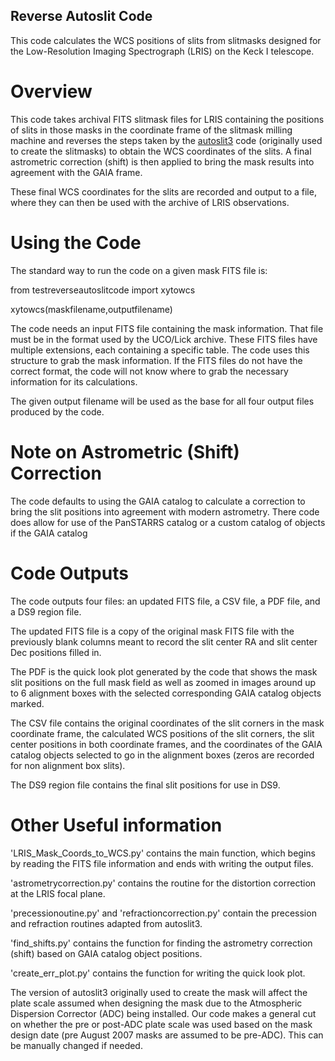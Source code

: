 ## Reverse Autoslit Code

This code calculates the WCS positions of slits from slitmasks designed for the Low-Resolution Imaging Spectrograph (LRIS) on the Keck I telescope.

# Overview

This code takes archival FITS slitmask files for LRIS containing the positions of slits in those masks in the coordinate frame of the slitmask milling machine and reverses the steps taken by the [autoslit3](https://www2.keck.hawaii.edu/inst/lris/autoslit_WMKO.html) code (originally used to create the slitmasks) to obtain the WCS coordinates of the slits. A final astrometric correction (shift) is then applied to bring the mask results into agreement with the GAIA frame.

These final WCS coordinates for the slits are recorded and output to a file, where they can then be used with the archive of LRIS observations.

# Using the Code

The standard way to run the code on a given mask FITS file is:

from testreverseautoslitcode import xytowcs

xytowcs(maskfilename,outputfilename)

The code needs an input FITS file containing the mask information. That file must be in the format used by the UCO/Lick archive. These FITS files have multiple extensions, each containing a specific table. The code uses this structure to grab the mask information. If the FITS files do not have the correct format, the code will not know where to grab the necessary information for its calculations.

The given output filename will be used as the base for all four output files produced by the code.

# Note on Astrometric (Shift) Correction

The code defaults to using the GAIA catalog to calculate a correction to bring the slit positions into agreement with modern astrometry. There code does allow for use of the PanSTARRS catalog or a custom catalog of objects if the GAIA catalog


# Code Outputs

The code outputs four files: an updated FITS file, a CSV file, a PDF file, and a DS9 region file.

The updated FITS file is a copy of the original mask FITS file with the previously blank columns meant to record the slit center RA and slit center Dec positions filled in.

The PDF is the quick look plot generated by the code that shows the mask slit positions on the full mask field as well as zoomed in images around up to 6 alignment boxes with the selected corresponding GAIA catalog objects marked.

The CSV file contains the original coordinates of the slit corners in the mask coordinate frame, the calculated WCS positions of the slit corners, the slit center positions in both coordinate frames, and the coordinates of the GAIA catalog objects selected to go in the alignment boxes (zeros are recorded for non alignment box slits).

The DS9 region file contains the final slit positions for use in DS9.

# Other Useful information

'LRIS_Mask_Coords_to_WCS.py' contains the main function, which begins by reading the FITS file information and ends with writing the output files.

'astrometrycorrection.py' contains the routine for the distortion correction at the LRIS focal plane.

'precessionoutine.py' and 'refractioncorrection.py' contain the precession and refraction routines adapted from autoslit3.

'find_shifts.py' contains the function for finding the astrometry correction (shift) based on GAIA catalog object positions.

'create_err_plot.py' contains the function for writing the quick look plot.

The version of autoslit3 originally used to create the mask will affect the plate scale assumed when designing the mask due to the Atmospheric Dispersion Corrector (ADC) being installed. Our code makes a general cut on whether the pre or post-ADC plate scale was used based on the mask design date (pre August 2007 masks are assumed to be pre-ADC). This can be manually changed if needed.
